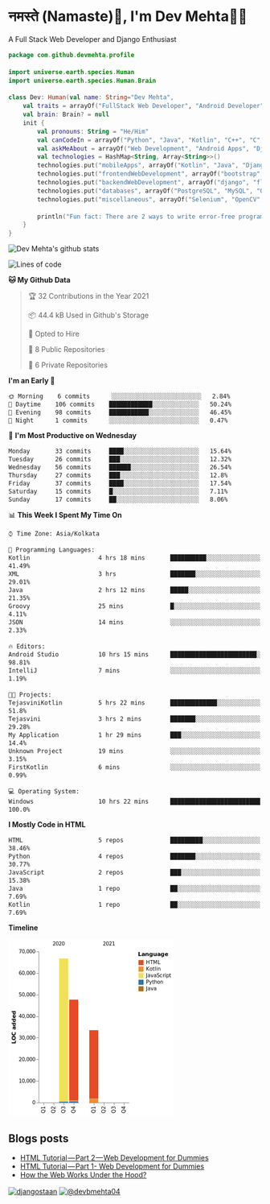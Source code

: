 # नमस्ते (Namaste):pray:, I'm Dev Mehta:man_technologist:
A Full Stack Web Developer and Django Enthusiast

```kotlin
package com.github.devmehta.profile

import universe.earth.species.Human
import universe.earth.species.Human.Brain

class Dev: Human(val name: String="Dev Mehta",
    val traits = arrayOf("FullStack Web Developer", "Android Developer")){
    val brain: Brain? = null
    init {
        val pronouns: String = "He/Him"
        val canCodeIn = arrayOf("Python", "Java", "Kotlin", "C++", "C", "JavaScript")
        val askMeAbout = arrayOf("Web Development", "Android Apps", "Django")
        val technologies = HashMap<String, Array<String>>()
        technologies.put("mobileApps", arrayOf("Kotlin", "Java", "Django APIs"))
        technologies.put("frontendWebDevelopment", arrayOf("bootstrap", "vuesax"))
        technologies.put("backendWebDevelopment", arrayOf("django", "flask"))
        technologies.put("databases", arrayOf("PostgreSQL", "MySQL", "Oracle", "SQLite3"))
        technologies.put("miscellaneous", arrayOf("Selenium", "OpenCV", "Figma", "Adobe XD", "Canva"))

        println("Fun fact: There are 2 ways to write error-free programs, only the 3rd one works")
    }
}
```
![Dev Mehta's github stats](https://github-readme-stats.vercel.app/api?username=Dev-Mehta&count_private=true&show_icons=true&theme=nightowl)

<!--START_SECTION:waka-->
![Lines of code](https://img.shields.io/badge/From%20Hello%20World%20I%27ve%20Written-1.8%20million%20lines%20of%20code-blue)

**🐱 My Github Data** 

> 🏆 32 Contributions in the Year 2021
 > 
> 📦 44.4 kB Used in Github's Storage 
 > 
> 💼 Opted to Hire
 > 
> 📜 8 Public Repositories 
 > 
> 🔑 6 Private Repositories  
 > 
**I'm an Early 🐤** 

```text
🌞 Morning    6 commits      ░░░░░░░░░░░░░░░░░░░░░░░░░   2.84% 
🌆 Daytime    106 commits    ████████████░░░░░░░░░░░░░   50.24% 
🌃 Evening    98 commits     ███████████░░░░░░░░░░░░░░   46.45% 
🌙 Night      1 commits      ░░░░░░░░░░░░░░░░░░░░░░░░░   0.47%

```
📅 **I'm Most Productive on Wednesday** 

```text
Monday       33 commits     ████░░░░░░░░░░░░░░░░░░░░░   15.64% 
Tuesday      26 commits     ███░░░░░░░░░░░░░░░░░░░░░░   12.32% 
Wednesday    56 commits     ██████░░░░░░░░░░░░░░░░░░░   26.54% 
Thursday     27 commits     ███░░░░░░░░░░░░░░░░░░░░░░   12.8% 
Friday       37 commits     ████░░░░░░░░░░░░░░░░░░░░░   17.54% 
Saturday     15 commits     █░░░░░░░░░░░░░░░░░░░░░░░░   7.11% 
Sunday       17 commits     ██░░░░░░░░░░░░░░░░░░░░░░░   8.06%

```


📊 **This Week I Spent My Time On** 

```text
⌚︎ Time Zone: Asia/Kolkata

💬 Programming Languages: 
Kotlin                   4 hrs 18 mins       ██████████░░░░░░░░░░░░░░░   41.49% 
XML                      3 hrs               ███████░░░░░░░░░░░░░░░░░░   29.01% 
Java                     2 hrs 12 mins       █████░░░░░░░░░░░░░░░░░░░░   21.35% 
Groovy                   25 mins             █░░░░░░░░░░░░░░░░░░░░░░░░   4.11% 
JSON                     14 mins             ░░░░░░░░░░░░░░░░░░░░░░░░░   2.33%

🔥 Editors: 
Android Studio           10 hrs 15 mins      ████████████████████████░   98.81% 
IntelliJ                 7 mins              ░░░░░░░░░░░░░░░░░░░░░░░░░   1.19%

🐱‍💻 Projects: 
TejasviniKotlin          5 hrs 22 mins       █████████████░░░░░░░░░░░░   51.8% 
Tejasvini                3 hrs 2 mins        ███████░░░░░░░░░░░░░░░░░░   29.28% 
My Application           1 hr 29 mins        ███░░░░░░░░░░░░░░░░░░░░░░   14.4% 
Unknown Project          19 mins             ░░░░░░░░░░░░░░░░░░░░░░░░░   3.15% 
FirstKotlin              6 mins              ░░░░░░░░░░░░░░░░░░░░░░░░░   0.99%

💻 Operating System: 
Windows                  10 hrs 22 mins      █████████████████████████   100.0%

```

**I Mostly Code in HTML** 

```text
HTML                     5 repos             █████████░░░░░░░░░░░░░░░░   38.46% 
Python                   4 repos             ███████░░░░░░░░░░░░░░░░░░   30.77% 
JavaScript               2 repos             ███░░░░░░░░░░░░░░░░░░░░░░   15.38% 
Java                     1 repo              ██░░░░░░░░░░░░░░░░░░░░░░░   7.69% 
Kotlin                   1 repo              ██░░░░░░░░░░░░░░░░░░░░░░░   7.69%

```


**Timeline**

![Chart not found](https://raw.githubusercontent.com/Dev-Mehta/Dev-Mehta/master/charts/bar_graph.png) 


<!--END_SECTION:waka-->
## Blogs posts<!-- BLOG-POST-LIST:START -->
- [HTML Tutorial — Part 2 — Web Development for Dummies](https://medium.com/dev-mehta/html-tutorial-part-2-web-development-for-dummies-2ec88106831a?source=rss-63ef94603e35------2)
- [HTML Tutorial — Part 1- Web Development for Dummies](https://medium.com/dev-mehta/html-tutorial-part-1-web-development-for-dummies-f8aa5abd80de?source=rss-63ef94603e35------2)
- [How the Web Works Under the Hood?](https://medium.com/dev-mehta/how-the-web-works-under-the-hood-40ec93410d94?source=rss-63ef94603e35------2)
<!-- BLOG-POST-LIST:END -->
<a href="https://instagram.com/djangostaan" target="blank"><img align="center" src="https://cdn.jsdelivr.net/npm/simple-icons@3.0.1/icons/instagram.svg" alt="djangostaan" height="30" width="30" /></a>
<a href="https://medium.com/@devbmehta04" target="blank"><img align="center" src="https://cdn.jsdelivr.net/npm/simple-icons@3.0.1/icons/medium.svg" alt="@devbmehta04" height="30" width="30" /></a>
